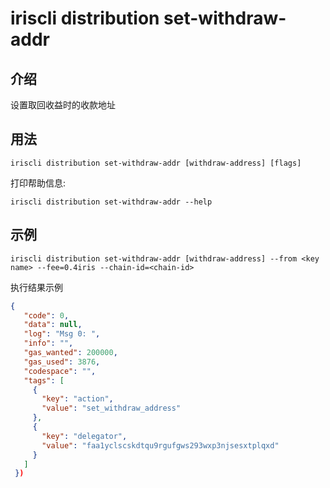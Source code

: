 # iriscli distribution set-withdraw-addr

## 介绍

设置取回收益时的收款地址

## 用法

```
iriscli distribution set-withdraw-addr [withdraw-address] [flags]
```

打印帮助信息:

```
iriscli distribution set-withdraw-addr --help
```

## 示例

```
iriscli distribution set-withdraw-addr [withdraw-address] --from <key name> --fee=0.4iris --chain-id=<chain-id>
```
执行结果示例

```json
{
   "code": 0,
   "data": null,
   "log": "Msg 0: ",
   "info": "",
   "gas_wanted": 200000,
   "gas_used": 3876,
   "codespace": "",
   "tags": [
     {
       "key": "action",
       "value": "set_withdraw_address"
     },
     {
       "key": "delegator",
       "value": "faa1yclscskdtqu9rgufgws293wxp3njsesxtplqxd"
     }
   ]
 })
```